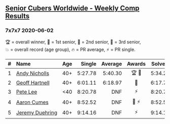 <style>table {white-space: nowrap;}</style>

## [Senior Cubers Worldwide - Weekly Comp Results](/scw-comp/results/)
### 7x7x7 2020-06-02

<span style="white-space: nowrap;">🏆 = overall winner</span>, <span style="white-space: nowrap;">🥇 = 1st senior</span>, <span style="white-space: nowrap;">🥈 = 2nd senior</span>, <span style="white-space: nowrap;">🥉 = 3rd senior</span>, <span style="white-space: nowrap;">💥 = overall record (age group)</span>, <span style="white-space: nowrap;">🔥 = PR average</span>, <span style="white-space: nowrap;">⚡ = PR single</span>.

| # | Name | Age | Single | Average | Awards | Solve 1 | Solve 2 | Solve 3 | Video |
| :--: | :-- | :--: | --: | --: | :--: | --: | --: | --: | :-- |
| 1 | [Andy Nicholls](../../persons/andy_nicholls/777.md) | 40+ | 5:27.78 | 5:40.30 | 🏆 🥇 | 5:34.26 | 5:58.86 | 5:27.78 | [Link](https://www.facebook.com/events/573401076937046/permalink/573721783571642/) |
| 2 | [Geoff Hartnell](../../persons/geoff_hartnell/777.md) | 40+ | 6:01.11 | 6:18.97 | 🥈 | 6:17.75 | 6:01.11 | 6:38.05 | [Link](https://www.facebook.com/events/573401076937046/permalink/573753436901810/) |
| 3 | [Pete Lee](../../persons/pete_lee/777.md) | <40 | 8:20.78 | DNF | ⚡ | 8:20.78 | 9:57.91 | DNS | [Link](https://www.facebook.com/events/573401076937046/permalink/573717050238782/) |
| 4 | [Aaron Cumes](../../persons/aaron_cumes/777.md) | 40+ | 8:52.52 | DNF | 🥉 ⚡ | 8:52.52 | DNS | DNS | [Link](https://www.facebook.com/events/573401076937046/permalink/574489523494868/) |
| 5 | [Jeremy Duehring](../../persons/jeremy_duehring/777.md) | 40+ | 9:14.16 | DNF | ⚡ | 9:14.16 | DNS | DNS | [Link](https://www.facebook.com/jeremy.duehring/videos/10160075226632846/) |

<!-- Global site tag (gtag.js) - Google Analytics -->
<script async src="https://www.googletagmanager.com/gtag/js?id=UA-86348435-3"></script>
<script>window.dataLayer = window.dataLayer || []; function gtag() {dataLayer.push(arguments);} gtag('js', new Date()); gtag('config', 'UA-86348435-3');</script>
